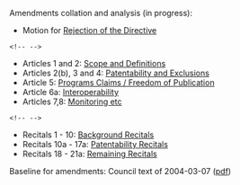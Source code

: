 Amendments collation and analysis (in progress):

-   Motion for [ Rejection of the
    Directive](PlenReject0507Et "wikilink")

```{=html}
<!-- -->
```
-   Articles 1 and 2: [ Scope and Definitions](PlenDef0507Et "wikilink")
-   Articles 2(b), 3 and 4: [ Patentability and
    Exclusions](PlenPatentability0507Et "wikilink")
-   Article 5: [ Programs Claims / Freedom of
    Publication](PlenProgramClaims0507Et "wikilink")
-   Article 6a: [ Interoperability](PlenInterop0507Et "wikilink")
-   Articles 7,8: [ Monitoring etc](PlenFollowUp0507Et "wikilink")

```{=html}
<!-- -->
```
-   Recitals 1 - 10: [ Background
    Recitals](PlenBackgroundRecitals0507Et "wikilink")
-   Recitals 10a - 17a: [ Patentability
    Recitals](PlenPatentabilityRecitals0507Et "wikilink")
-   Recitals 18 - 21a: [ Remaining
    Recitals](PlenRemainingRecitals0507Et "wikilink")

Baseline for amendments: Council text of 2004-03-07
([pdf](http://register.consilium.eu.int/pdf/en/04/st11/st11979-re01.et04.pdf "wikilink"))
